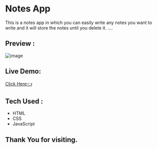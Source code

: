 # Notes App
This is a notes app in which you can easily write any notes you want to write and it will store the notes until you delete it. ....

## Preview :

![image](https://github.com/user-attachments/assets/3c648fc4-8925-4d71-88fd-84736591af1d)

## Live Demo:
[Click Here👈](https://rv-notes.vercel.app)



## Tech Used :
- HTML
- CSS
- JavaScript

## Thank You for visiting.


